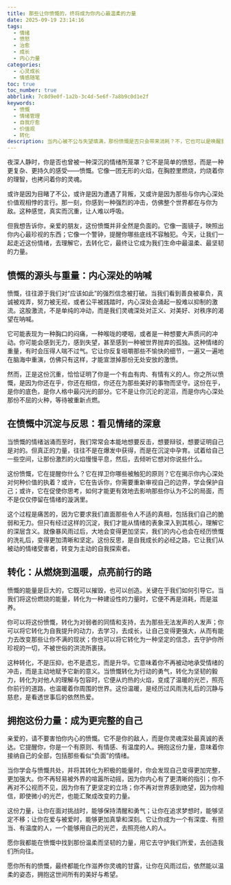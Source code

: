 ```yaml
---
title: 那些让你愤慨的，终将成为你内心最温柔的力量
date: 2025-09-19 23:14:16
tags:
  - 情绪
  - 愤怒
  - 治愈
  - 成长
  - 内心力量
categories:
  - 心灵成长
  - 情感随笔
toc: true
toc_number: true
abbrlink: 7c8d9e0f-1a2b-3c4d-5e6f-7a8b9c0d1e2f
keywords:
  - 愤慨
  - 情绪管理
  - 自我疗愈
  - 价值观
  - 转化
description: 当内心被不公与失望填满，那份愤慨是否只会带来消耗？不，它也可以是唤醒我们内心深处温柔与力量的火种。这篇文章将带你走过愤慨的深渊，感受它如何沉淀、转化，最终成为我们坚守信念、拥抱希望的强大支撑。
---
```


夜深人静时，你是否也曾被一种深沉的情绪所笼罩？它不是简单的愤怒，而是一种更复杂、更持久的感受——愤慨。它像一团无形的火焰，在胸腔里燃烧，灼烧着你的理智，也拷问着你的灵魂。

或许是因为目睹了不公，或许是因为遭遇了背叛，又或许是因为那些与你内心深处价值观相悖的言行。那一刻，你感到一种强烈的冲击，仿佛整个世界都在与你为敌。这种感觉，真实而沉重，让人难以呼吸。

但我想告诉你，亲爱的朋友，这份愤慨并非全然是负面的。它像一面镜子，映照出你内心最珍视的东西；它像一个警钟，提醒你哪些底线不容触犯。今天，让我们一起走近这份情绪，去理解它，去转化它，最终让它成为我们生命中最温柔、最坚韧的力量。

## 愤慨的源头与重量：内心深处的呐喊

愤慨，往往源于我们对“应该如此”的强烈信念被打破。当我们看到善良被辜负，真诚被戏弄，努力被无视，或者公平被践踏时，内心深处会涌起一股难以抑制的激流。这股激流，不是单纯的冲动，而是我们灵魂深处对正义、对美好、对秩序的渴望在呐喊。

它可能表现为一种胸口的闷痛，一种喉咙的哽咽，或者是一种想要大声质问的冲动。你可能会感到无力，感到失望，甚至感到一种被世界抛弃的孤独。这种情绪的重量，有时会压得人喘不过气。它让你反复咀嚼那些不愉快的细节，一遍又一遍地在脑海中重演，仿佛只有这样，才能宣泄掉那份无处安放的激愤。

然而，正是这份沉重，恰恰证明了你是一个有血有肉、有情有义的人。你之所以愤慨，是因为你还在乎，你还在相信，你还在为那些美好的事物而坚守。这份在乎，是你的底色，是你人格中最闪光的部分。它不是让你沉沦的泥沼，而是你内心深处那份不屈的火种，等待被重新点燃。

## 在愤慨中沉淀与反思：看见情绪的深意

当愤慨的情绪汹涌而至时，我们常常会本能地想要反击，想要辩驳，想要证明自己是对的。但真正的力量，往往不是在爆发中获得，而是在沉淀中孕育。试着给自己一些空间，让那份激烈的火焰慢慢平息，然后，去倾听它想对你说些什么。

这份愤慨，它在提醒你什么？它在捍卫你哪些被触犯的原则？它在揭示你内心深处对何种价值的执着？或许，它在告诉你，你需要重新审视自己的边界，学会保护自己；或许，它在促使你思考，如何才能更有效地去影响那些你认为不公的局面，而不是仅仅停留在情绪的漩涡里。

这个过程是痛苦的，因为它要求我们直面那些令人不适的真相，包括我们自己的脆弱和无力。但只有经过这样的沉淀，我们才能从情绪的表象深入到其核心，理解它的深层含义。就像暴风雨过后，大地会变得更加坚实，我们的内心也会在经历愤慨的洗礼后，变得更加清晰和坚定。这份反思，是自我成长的必经之路，它让我们从被动的情绪受害者，转变为主动的自我探索者。

## 转化：从燃烧到温暖，点亮前行的路

愤慨的能量是巨大的，它既可以摧毁，也可以创造。关键在于我们如何引导它。当我们将这份燃烧的能量，转化为一种建设性的力量时，它便不再是消耗，而是滋养。

你可以将这份愤慨，转化为对弱者的同情和支持，去为那些无法发声的人发声；你可以将它转化为自我提升的动力，去学习，去成长，让自己变得更强大，从而有能力去改变那些让你不满的现状；你也可以将它转化为一种坚定的信念，去守护你所珍视的一切，不被世俗的洪流所裹挟。

这种转化，不是压抑，也不是遗忘，而是升华。它意味着你不再被动地承受情绪的冲击，而是主动地赋予它新的意义。当愤慨转化为行动的勇气，转化为坚韧的毅力，转化为对他人的理解与包容时，它便从灼热的火焰，变成了温暖的光芒，照亮你前行的道路，也温暖着你周围的世界。这份温暖，是经历过风雨洗礼后的沉静与慈悲，是看透世事后的依然热爱。

## 拥抱这份力量：成为更完整的自己

亲爱的，请不要害怕你内心的愤慨。它不是你的敌人，而是你灵魂深处最真诚的表达。它提醒你，你是一个有原则、有情感、有温度的人。拥抱这份力量，意味着你接纳自己的全部，包括那些看似“负面”的情绪。

当你学会与愤慨共处，并将其转化为积极的能量时，你会发现自己变得更加完整，更加强大。你不再轻易被外界的喧嚣所动摇，因为你内心有了更清晰的指引；你不再对不公视而不见，因为你有了更坚定的立场；你不再对世界感到绝望，因为你相信，即使微小的光芒，也能汇聚成改变的力量。

这份力量，让你在面对挑战时，能够保持清醒和勇气；让你在追求梦想时，能够坚定不移；让你在爱与被爱时，能够更加真挚和深刻。它让你成为一个有深度、有担当、有温度的人，一个能够用自己的光芒，去照亮他人的人。

愿你我都能在愤慨中找到那份温柔而坚韧的力量，用它去守护我们所爱，去创造我们所向往。

愿你所有的愤慨，最终都能化作滋养你灵魂的甘露，让你在风雨过后，依然能以温柔的姿态，拥抱这世间所有的美好与希望。